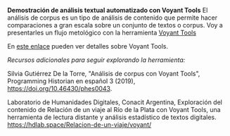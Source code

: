 
**Demostración de análisis textual automatizado con Voyant Tools**
El análisis de corpus es un tipo de análisis de contenido que permite hacer comparaciones a gran escala sobre un conjunto de textos o corpus. Voy a presentarles un flujo metológico con la herramienta [Voyant Tools](https://voyant-tools.org)

En [este enlace](https://docs.google.com/presentation/d/1lY6XS6NPzIqf-lfzCP0JwCKIja_H40ygbnquPnsybNA/edit?usp=share_link) pueden ver detalles sobre Voyant Tools.

*Recursos adicionales para seguir explorando la herramienta:*

Silvia Gutiérrez De la Torre, "Análisis de corpus con Voyant Tools", Programming Historian en español 3 (2019), https://doi.org/10.46430/phes0043.

Laboratorio de Humanidades Digitales, Conacit Argentina, Exploración del contenido de Relación de un viaje al Río de la Plata con Voyant Tools, una herramienta de lectura distante y análisis estadístico de textos digitales. https://hdlab.space/Relacion-de-un-viaje/voyant/
